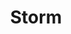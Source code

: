 ---
title: Storm
price: 20
highlight: true
thumbnail: /assets/img/4.jpg
description: 'Describe your product. Lorem ipsum dolor sit amet, consectetur adipiscing elit. Proin quis tincidunt arcu. Vivamus nunc nulla, mattis in risus eget,
  auctor elementum est. Phasellus eu gravida mi. Mauris tincidunt sem sed
  feugiat aliquet. Class aptent taciti sociosqu ad litora torquent per conubia
  nostra, per inceptos himenaeos. Nullam luctus suscipit tortor, sit amet rutrum
  magna efficitur et. Quisque cursus fringilla arcu sed semper.'
tags: products
type : Sale
layout: product
---